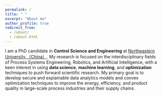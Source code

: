 ```yaml
---
permalink: /
title: " "
excerpt: "About me"
author_profile: true
redirect_from: 
  - /about/
  - /about.html
---
```


I am a PhD candidate in **Control Science and Engineering** at [Northeastern University （China）](http://english.neu.edu.cn/). My research is focused on the interdisciplinary fields of Process Systems Engineering, Robotics, and Artificial Intelligence, with a keen interest in using **data science**, **machine learning**, and **optimization** techniques to push forward scientific research. My primary goal is to develop secure and explainable data analytics models and convex optimization techniques to improve the energy, efficiency, and product quality in large-scale process industries and their supply chains.

